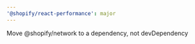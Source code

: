 ```yaml
---
'@shopify/react-performance': major
---
```


Move @shopify/network to a dependency, not devDependency
